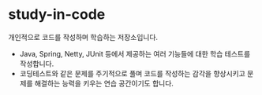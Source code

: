 # study-in-code
개인적으로 코드를 작성하며 학습하는 저장소입니다. 
- Java, Spring, Netty, JUnit 등에서 제공하는 여러 기능들에 대한 학습 테스트를 작성합니다. 
- 코딩테스트와 같은 문제를 주기적으로 풀며 코드를 작성하는 감각을 향상시키고 문제를 해결하는 능력을 키우는 연습 공간이기도 합니다. 
